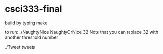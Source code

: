 csci333-final
=============

build by typing make

to run:
./NaughtyNice NaughtyOrNice 32
Note that you can replace 32 with another threshold number

./Tweet tweets


